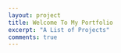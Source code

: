 ```yaml
---
layout: project
title: Welcome To My Portfolio
excerpt: "A List of Projects"
comments: true
---
```

